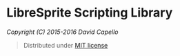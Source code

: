 # LibreSprite Scripting Library
*Copyright (C) 2015-2016 David Capello*

> Distributed under [MIT license](LICENSE.txt)
